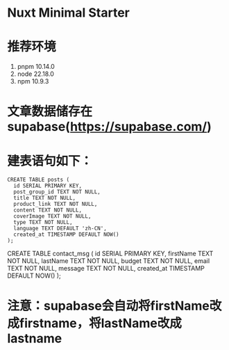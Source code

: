 # Nuxt Minimal Starter

# 推荐环境
1. pnpm 10.14.0
2. node 22.18.0
3. npm 10.9.3

# 文章数据储存在supabase(https://supabase.com/)
# 建表语句如下：
```
CREATE TABLE posts (
  id SERIAL PRIMARY KEY,
  post_group_id TEXT NOT NULL,
  title TEXT NOT NULL,
  product_link TEXT NOT NULL,
  content TEXT NOT NULL,
  coverImage TEXT NOT NULL,
  type TEXT NOT NULL,
  language TEXT DEFAULT 'zh-CN',
  created_at TIMESTAMP DEFAULT NOW()
);
```

CREATE TABLE contact_msg (
 id SERIAL PRIMARY KEY,
 firstName TEXT NOT NULL,
 lastName TEXT NOT NULL,
 budget TEXT NOT NULL,
 email TEXT NOT NULL,
 message TEXT NOT NULL,
 created_at TIMESTAMP DEFAULT NOW()
);
# 注意：supabase会自动将firstName改成firstname，将lastName改成lastname